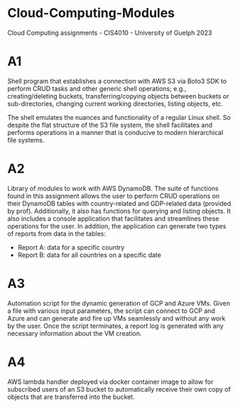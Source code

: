 # Cloud-Computing-Modules
Cloud Computing assignments - CIS4010 - University of Guelph 2023

# A1

Shell program that establishes a connection with AWS S3 via Boto3 SDK to perform CRUD tasks and other generic shell operations; e.g., creating/deleting buckets, transferring/copying objects between buckets or sub-directories, changing current working directories, listing objects, etc.

The shell emulates the nuances and functionality of a regular Linux shell. So despite the flat structure of the S3 file system, the shell facilitates and performs operations in a manner that is conducive to modern hierarchical file systems.

# A2

Library of modules to work with AWS DynamoDB. The suite of functions found in this assignment allows the user to perform CRUD operations on their DynamoDB tables with country-related and GDP-related data (provided by prof). Additionally, it also has functions for querying and listing objects. It also includes a console application that facilitates and streamlines these operations for the user. In addition, the application can generate two types of reports from data in the tables: 
- Report A: data for a specific country
- Report B: data for all countries on a specific date

# A3

Automation script for the dynamic generation of GCP and Azure VMs. Given a file with various input parameters, the script can connect to GCP and Azure and can generate and fire up VMs seamlessly and without any work by the user. Once the script terminates, a report log is generated with any necessary information about the VM creation.

# A4

AWS lambda handler deployed via docker container image to allow for subscribed users of an S3 bucket to automatically receive their own copy of objects that are transferred into the bucket.
